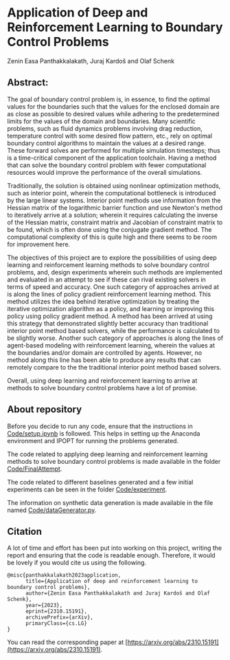 # Application of Deep and Reinforcement Learning to Boundary Control Problems

Zenin Easa Panthakkalakath, Juraj Kardoš and Olaf Schenk

## Abstract:

The goal of boundary control problem is, in essence, to find the optimal values for the boundaries such that the values for the enclosed domain are as close as possible to desired values while adhering to the predetermined limits for the values of the domain and boundaries. Many scientific problems, such as fluid dynamics problems involving drag reduction, temperature control with some desired flow pattern, etc., rely on optimal boundary control algorithms to maintain the values at a desired range. These forward solves are performed for multiple simulation timesteps; thus is a time-critical component of the application toolchain. Having a method that can solve the boundary control problem with fewer computational resources would improve the performance of the overall simulations.

Traditionally, the solution is obtained using nonlinear optimization methods, such as interior point, wherein the computational bottleneck is introduced by the large linear systems. Interior point methods use information from the Hessian matrix of the logarithmic barrier function and use Newton's method to iteratively arrive at a solution; wherein it requires calculating the inverse of the Hessian matrix, constraint matrix and Jacobian of constraint matrix to be found, which is often done using the conjugate gradient method. The computational complexity of this is quite high and there seems to be room for improvement here.

The objectives of this project are to explore the possibilities of using deep learning and reinforcement learning methods to solve boundary control problems, and, design experiments wherein such methods are implemented and evaluated in an attempt to see if these can rival existing solvers in terms of speed and accuracy. One such category of approaches arrived at is along the lines of policy gradient reinforcement learning method. This method utilizes the idea behind iterative optimization by treating the iterative optimization algorithm as a policy, and learning or improving this policy using policy gradient method. A method has been arrived at using this strategy that demonstrated slightly better accuracy than traditional interior point method based solvers, while the performance is calculated to be slightly worse. Another such category of approaches is along the lines of agent-based modeling with reinforcement learning, wherein the values at the boundaries and/or domain are controlled by agents. However, no method along this line has been able to produce any results that can remotely compare to the the traditional interior point method based solvers.

Overall, using deep learning and reinforcement learning to arrive at methods to solve boundary control problems have a lot of promise.

## About repository

Before you decide to run any code, ensure that the instructions in [Code/setup.ipynb](Code/setup.ipynb) is followed. This helps in setting up the Anaconda environment and IPOPT for running the problems generated.

The code related to applying deep learning and reinforcement learning methods to solve boundary control problems is made available in the folder [Code/FinalAttempt](Code/FinalAttempt).

The code related to different baselines generated and a few initial experiments can be seen in the folder [Code/experiment](Code/experiment).

The information on synthetic data generation is made available in the file named [Code/dataGenerator.py](Code/dataGenerator.py).

## Citation

A lot of time and effort has been put into working on this project, writing the report and ensuring that the code is readable enough. Therefore, it would be lovely if you would cite us using the following.

```
@misc{panthakkalakath2023application,
      title={Application of deep and reinforcement learning to boundary control problems},
      author={Zenin Easa Panthakkalakath and Juraj Kardoš and Olaf Schenk},
      year={2023},
      eprint={2310.15191},
      archivePrefix={arXiv},
      primaryClass={cs.LG}
}
```

You can read the corresponding paper at [https://arxiv.org/abs/2310.15191](https://arxiv.org/abs/2310.15191).
